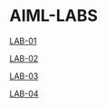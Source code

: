 # AIML-LABS
[LAB-01](https://github.com/Mondeddula-Sairam/AIML-LABS/blob/main/LAB01.ipynb)


[LAB-02](https://github.com/Mondeddula-Sairam/AIML-LABS/blob/main/lab02.ipynb)


[LAB-03](https://github.com/Mondeddula-Sairam/AIML-LABS/blob/main/Lab03.ipynb)


[LAB-04](https://github.com/Mondeddula-Sairam/AIML-LABS/blob/main/Lab04.ipynb)

